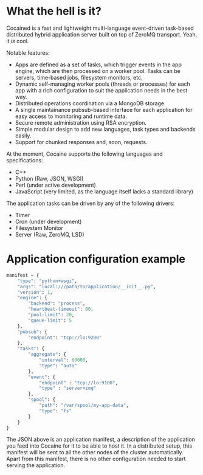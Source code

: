 What the hell is it?
====================

Cocained is a fast and lightweight multi-language event-driven task-based distributed hybrid application server built on top of ZeroMQ transport. Yeah, it _is_ cool.

Notable features:

* Apps are defined as a set of tasks, which trigger events in the app engine, which are then processed on a worker pool. Tasks can be servers, time-based jobs, filesystem monitors, etc.
* Dynamic self-managing worker pools (threads or processes) for each app with a rich configuration to suit the application needs in the best way.
* Distributed operations coordination via a MongoDB storage.
* A single maintainance pubsub-based interface for each application for easy access to monitoring and runtime data.
* Secure remote administration using RSA encryption.
* Simple modular design to add new languages, task types and backends easily.
* Support for chunked responses and, soon, requests.

At the moment, Cocaine supports the following languages and specifications:

* C++
* Python (Raw, JSON, WSGI)
* Perl (under active development)
* JavaScript (very limited, as the language itself lacks a standard library)

The application tasks can be driven by any of the following drivers:

* Timer
* Cron (under development)
* Filesystem Monitor
* Server (Raw, ZeroMQ, LSD)

Application configuration example
=================================

```python
manifest = {
    "type": "python+wsgi",
    "args": "local:///path/to/application/__init__.py",
    "version": 1,
    "engine": {
        "backend": "process",
        "heartbeat-timeout": 60,
        "pool-limit": 20,
        "queue-limit": 5
    },
    "pubsub": {
        "endpoint": "tcp://lo:9200"
    },
    "tasks": {
        "aggregate": {
            "interval": 60000,
            "type": "auto"
        },
        "event": {
            "endpoint" : "tcp://lo:9100",
            "type" : "server+zmq"
        },
        "spool": {
            "path": "/var/spool/my-app-data",
            "type": "fs"
        }
    }
}
```

The JSON above is an application manifest, a description of the application you feed into Cocaine for it to be able to host it. In a distributed setup, this manifest will be sent to all the other nodes of the cluster automatically. Apart from this manifest, there is no other configuration needed to start serving the application.
